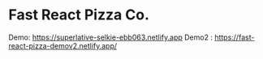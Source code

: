 # Fast React Pizza Co.

Demo: https://superlative-selkie-ebb063.netlify.app
Demo2 : https://fast-react-pizza-demov2.netlify.app/
